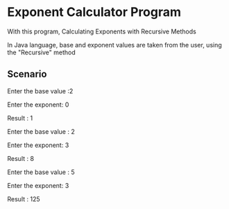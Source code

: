 
# Exponent Calculator Program
With this program, Calculating Exponents with Recursive Methods

In Java language, base and exponent values ​​are taken from the user, using the "Recursive" method

## Scenario

Enter the base value :2

Enter the exponent: 0

Result : 1

Enter the base value : 2

Enter the exponent: 3

Result : 8

Enter the base value : 5

Enter the exponent: 3

Result : 125